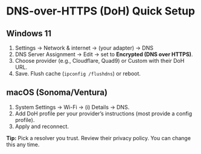 # DNS-over-HTTPS (DoH) Quick Setup

## Windows 11
1. Settings → Network & internet → (your adapter) → DNS
2. DNS Server Assignment → Edit → set to **Encrypted (DNS over HTTPS)**.
3. Choose provider (e.g., Cloudflare, Quad9) or Custom with their DoH URL.
4. Save. Flush cache (`ipconfig /flushdns`) or reboot.

## macOS (Sonoma/Ventura)
1. System Settings → Wi-Fi → (i) Details → DNS.
2. Add DoH profile per your provider’s instructions (most provide a config profile).
3. Apply and reconnect.

**Tip:** Pick a resolver you trust. Review their privacy policy. You can change this any time.

